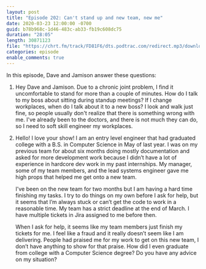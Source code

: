 ```yaml
---
layout: post
title: "Episode 202: Can't stand up and new team, new me"
date: 2020-03-23 12:00:00 -0700
guid: b78b968c-1d46-483c-ab33-fb19c608dc75
duration: "28:05"
length: 30871123
file: "https://chrt.fm/track/FD81F6/dts.podtrac.com/redirect.mp3/download.softskills.audio/sse-202.mp3"
categories: episode
enable_comments: true
---
```


In this episode, Dave and Jamison answer these questions:

1. Hey Dave and Jamison. Due to a chronic joint problem, I find it uncomfortable to stand for more than a couple of minutes. How do I talk to my boss about sitting during standup meetings? If I change workplaces, when do I talk about it to a new boss? I look and walk just fine, so people usually don't realize that there is something wrong with me.
   I've already been to the doctors, and there is not much they can do, so I need to soft skill engineer my workplaces.


2. Hello! I love your show! I am an entry level engineer that had graduated college with a B.S. in Computer Science in May of last year. I was on my previous team for about six months doing mostly documentation and asked for more development work because I didn’t have a lot of experience in hardcore dev work in my past internships. My manager, some of my team members, and the lead systems engineer gave me high props that helped me get onto a new team.
   
   I've been on the new team for two months but I am having a hard time finishing my tasks. I try to do things on my own before I ask for help, but it seems that I’m always stuck or can’t get the code to work in a reasonable time. My team has a strict deadline at the end of March. I have multiple tickets in Jira assigned to me before then.
   
   When I ask for help, it seems like my team members just finish my tickets for me. I feel like a fraud and it really doesn’t seem like I am delivering. People had praised me for my work to get on this new team, I don’t have anything to show for that praise. How did I even graduate from college with a Computer Science degree? Do you have any advice on my situation?
